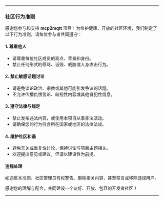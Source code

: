 ---

### **社区行为准则**  

感谢您参与和支持 **mcp2mqtt** 项目！为维护健康、开放的社区环境，我们制定了以下行为准则，请每位参与者共同遵守：  

#### **1. 尊重他人**  
- 请尊重每位社区成员的观点、背景和身份。  
- 禁止任何形式的辱骂、诋毁、威胁或人身攻击行为。  

#### **2. 禁止敏感话题讨论**  
- 请避免谈论政治、宗教或其他可能引发争议的话题。  
- 不允许传播仇恨言论、歧视性内容或其他冒犯性信息。  

#### **3. 遵守法律与规定**  
- 禁止发布违法内容，或使用本项目从事非法活动。  
- 请确保您的行为符合所在国家或地区的法律法规。  

#### **4. 维护社区和谐**  
- 避免无关或重复性讨论，保持讨论与项目主题相关。  
- 欢迎提出意见或建议，但请以建设性为前提。  

#### **违规处理**  
如违反本准则，社区管理员有权警告、删除相关内容，甚至禁言或移除违规用户。  

感谢您的理解与配合，共同建设一个友好、开放、包容的开发者社区！  

---